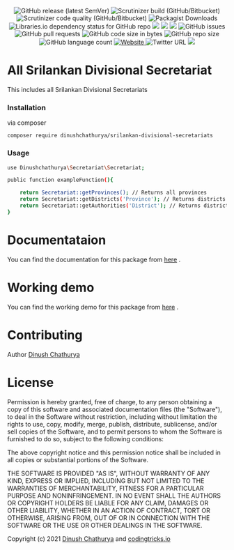 <p align="center">
    <img alt="GitHub release (latest SemVer)" src="https://img.shields.io/github/v/release/dinushchathurya/srilankan-divisional-secretariats?style=plastic">
    <img alt="Scrutinizer build (GitHub/Bitbucket)" src="https://img.shields.io/scrutinizer/build/g/dinushchathurya/srilankan-divisional-secretariats/main?style=plastic">
    <img alt="Scrutinizer code quality (GitHub/Bitbucket)" src="https://img.shields.io/scrutinizer/quality/g/dinushchathurya/srilankan-divisional-secretariats/main?style=plastic">
    <img alt="Packagist Downloads" src="https://img.shields.io/packagist/dm/dinushchathurya/srilankan-divisional-secretariats?style=plastic">
    <img alt="Libraries.io dependency status for GitHub repo" src="https://img.shields.io/librariesio/github/dinushchathurya/srilankan-divisional-secretariats?logoColor=orange&style=plastic">
    <img src="https://img.shields.io/badge/coverage-90%25-yellowgreen">
    <img src="https://img.shields.io/badge/rating-★★★★☆-brightgreen">
    <img src="https://img.shields.io/badge/uptime-100%25-brightgreen">
    <img alt="GitHub issues" src="https://img.shields.io/github/issues/dinushchathurya/srilankan-universities-faculties-degress?style=plastic">
    <img alt="GitHub pull requests" src="https://img.shields.io/github/issues-pr/dinushchathurya/srilankan-universities-faculties-degress?style=plastic">
    <img alt="GitHub code size in bytes" src="https://img.shields.io/github/languages/code-size/dinushchathurya/srilankan-universities-faculties-degrees?style=plastic">
    <img alt="GitHub repo size" src="https://img.shields.io/github/repo-size/dinushchathurya/srilankan-divisional-secretariats?style=plastic">
    <img alt="GitHub language count" src="https://img.shields.io/github/languages/count/dinushchathurya/srilankan-universities-faculties-degress">
    <a href="https://dinushchathurya.github.io/">
    <img alt="Website" src="https://img.shields.io/website?down_message=red&style=plastic&up_message=online&url=https%3A%2F%2Fdinushchathurya.github.io%2F">
    </a>
    <img alt="Twitter URL" src="https://img.shields.io/twitter/url?style=social&url=https%3A%2F%2Ftwitter.com%2FDinushChathurya">
    <img src="https://img.shields.io/badge/made%20with%20love-by%20srilanka-orange">
</p>

# All Srilankan Divisional Secretariat

This includes all Srilankan Divisional Secretariats

### Installation

via composer

`composer require dinushchathurya/srilankan-divisional-secretariats`

### Usage 

```sh 
use Dinushchathurya\Secretariat\Secretariat;

public function exampleFunction(){

    return Secretariat::getProvinces(); // Returns all provinces 
    return Secretariat::getDistricts('Province'); // Returns districts of province 
    return Secretariat::getAuthorities('District'); // Returns district secretariats of a district 
}
```
# Documentataion
You can find the documentation for this package from [here](https://divisional-secretariats.herokuapp.com/documentation) .

# Working demo
You can find the working demo for this package from [here](http://divisional-secretariats.herokuapp.com/) .

# Contributing

Author [Dinush Chathurya](https://dinushchathurya.github.io/)

# License

Permission is hereby granted, free of charge, to any person obtaining
a copy of this software and associated documentation files (the
"Software"), to deal in the Software without restriction, including
without limitation the rights to use, copy, modify, merge, publish,
distribute, sublicense, and/or sell copies of the Software, and to
permit persons to whom the Software is furnished to do so, subject to
the following conditions:

The above copyright notice and this permission notice shall be
included in all copies or substantial portions of the Software.

THE SOFTWARE IS PROVIDED "AS IS", WITHOUT WARRANTY OF ANY KIND,
EXPRESS OR IMPLIED, INCLUDING BUT NOT LIMITED TO THE WARRANTIES OF
MERCHANTABILITY, FITNESS FOR A PARTICULAR PURPOSE AND
NONINFRINGEMENT. IN NO EVENT SHALL THE AUTHORS OR COPYRIGHT HOLDERS BE
LIABLE FOR ANY CLAIM, DAMAGES OR OTHER LIABILITY, WHETHER IN AN ACTION
OF CONTRACT, TORT OR OTHERWISE, ARISING FROM, OUT OF OR IN CONNECTION
WITH THE SOFTWARE OR THE USE OR OTHER DEALINGS IN THE SOFTWARE.

Copyright (c) 2021 <a href="https://dinushchathurya.github.io/">Dinush Chathurya</a> and <a href="https://codingtricks.io/">codingtricks.io</a>

